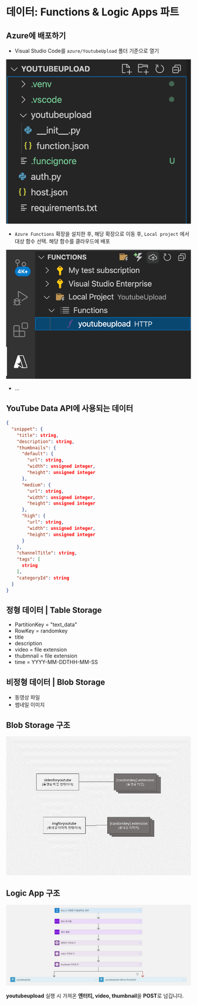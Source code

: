 **데이터: Functions & Logic Apps 파트**
===

**Azure에 배포하기**
---
- Visual Studio Code를 `azure/YoutubeUpload` 폴더 기준으로 열기

![01-open-vscode](./img/01-open-vscode.png)

- `Azure Functions` 확장을 설치한 후, 해당 확장으로 이동 후, `Local project` 에서 대상 함수 선택. 해당 함수를 클라우드에 배포

![02-vscode-azure-functions](./img/02-vscode-azure-functions.png)

- ...


**YouTube Data API에 사용되는  데이터**
---

``` json
{
  "snippet": {
    "title": string,
    "description": string,
    "thumbnails": {
      "default": {
        "url": string,
        "width": unsigned integer,
        "height": unsigned integer
      },
      "medium": {
        "url": string,
        "width": unsigned integer,
        "height": unsigned integer
      },
      "high": {
        "url": string,
        "width": unsigned integer,
        "height": unsigned integer
      }
    },
    "channelTitle": string,
    "tags": [
      string
    ],
    "categoryId": string
  }
}
```

**정형 데이터 | Table Storage**
---

- PartitionKey = "text_data"
- RowKey = randomkey
- title
- description
- video = file extension
- thubmnail = file extension
- time = YYYY-MM-DDTHH-MM-SS

**비정형 데이터 | Blob Storage**
---

- 동영상 파일
- 썸네일 이미지

**Blob Storage 구조**
---

![data structure](./img/datastructure.png)

**Logic App 구조**
---

![logic app](./img/logicapps.png)

**youtubeupload** 실행 시 가져온 **엔터티, video, thumbnail**을 **POST**로 넘깁니다.
